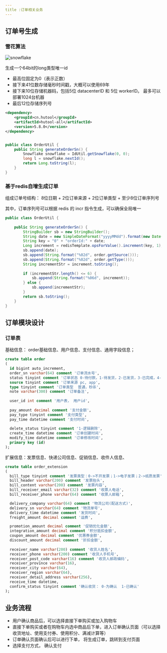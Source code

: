 ```yaml
---
title :订单相关业务
---
```


## 订单号生成

### 雪花算法

![snowflake](/king-note/assets/img/business/snowflake.png)

生成一个64bit的long类型唯一id

* 最高位固定为0（表示正数）
* 接下来41位数存储毫秒时间戳，大概可以使用69年
* 接下来10位存储机器码，包括5位 datacenterID 和 5位 workerID。 最多可以部署1024台机器
* 最后12位存储序列号

```xml
<dependency>
    <groupId>cn.hutool</groupId>
    <artifactId>hutool-all</artifactId>
    <version>5.8.0</version>
</dependency>
```

```java

public class OrderUtil {
    public String generateOrderSn() {
        Snowflake snowflake = IdUtil.getSnowflake(0, 0);
        long l = snowflake.nextId();
        return Long.toString(l);
    }
}

```

### 基于redis自增生成订单

组成订单号结构： 8位日期 + 2位订单来源 + 2位订单类型 + 至少8位订单序列号

其中，订单序列号可以根据 redis 的 incr 指令生成，可以确保全局唯一

```java
public class OrderUtil {
    
    public String generateOrderSn() {
        StringBuilder sb = new StringBuilder();
        String date = new SimpleDateFormat("yyyyMMdd").format(new Date());
        String key = "0" + "orderId:" + date;
        Long increment = redisTemplate.opsForValue().increment(key, 1);
        sb.append(date);
        sb.append(String.format("%02d", order.getSource()));
        sb.append(String.format("%02d", order.getType()));
        String incrementStr = increment.toString();
        
        if (incrementStr.length() <= 6) {
            sb.append(String.format("%06d", increment));
        } else {
            sb.append(incrementStr);
        }
        return sb.toString();
    }
}
```

## 订单模块设计

### 订单表

基础信息： order基础信息、用户信息、支付信息、通用字段信息；

```sql
create table order
(
  id bigint auto_increment,
  order_sn varchar(64) comment '订单流水号',
  status tinyint comment '订单状态 0-待付款，1-待发货，2-已发货，3-已完成，4-已关闭，5-无效订单',
  source tinyint comment '订单来源 pc, app',
  type tinyint comment '订单类型  普通，秒杀',
  note varchar(300) comment '订单备注',
  
  user_id int comment '用户表， 用户id',
  
  pay_amount decimal comment '支付金额',
  pay_type tinyint comment '支付类型',
  pay_time datetime comment '支付时间',
  
  delete_status tinyint comment '1-逻辑删除',
  create_time datetime comment '订单创建时间',
  modify_time datetime comment '订单修改时间',
  primary key (id) 
);
```

扩展信息：发票信息、快递公司信息、促销信息、收件人信息、
```sql
create table order_extension
(
  bill_type tinyint comment '发票类型：0->不开发票；1->电子发票；2->纸质发票',
  bill_header varchar(200) comment '发票抬头',
  bill_content varchar(200) comment '发票内容',
  bill_receiver_email varchar(32) comment '收票人电话',
  bill_receiver_phone varchar(64) comment '收票人邮箱',

  delivery_company varchar(64) comment '物流公司(配送方式)',
  delivery_sn varchar(64) comment '物流单号',
  delivery_time datetime comment '发货时间',
  freight_amount decimal comment '运费',

  promotion_amount decimal comment '促销优化金额',
  integration_amount decimal comment '积分抵扣金额',
  coupon_amount decimal comment '优惠券金额',
  discount_amount decimal comment '折扣金额',
      
  receiver_name varchar(200) comment '收货人姓名',
  receiver_phone varchar(200) comment '收货人手机号',
  receiver_post_code varchar(16) comment '收货人邮政编码',
  receiver_province varchar(16),
  receiver_city varchar(64),
  receiver_region varchar(64),
  receiver_detail_address varchar(256),
  receive_time datetime,
  confirm_status tinyint comment '确认收货： 0-为确认  1-已确认'
);
```


## 业务流程

* 用户确认商品后，可以选择直接下单购买或加入购物车
* 直接下单购买或者在购物车内选中商品后下单，进入订单确认页面（可以选择收货地址、使用支付券、使用积分、满减计算等）
* 订单确认页面确认后可以进行下单， 将生成订单，跳转到支付页面
* 选择支付方式， 确认支付



